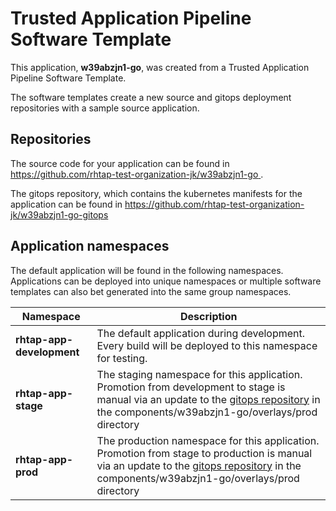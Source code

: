 # Trusted Application Pipeline Software Template

This application, **w39abzjn1-go**, was created from a Trusted Application Pipeline Software Template.

The software templates create a new source and gitops deployment repositories with a sample source application. 

## Repositories

The source code for your application can be found in [https://github.com/rhtap-test-organization-jk/w39abzjn1-go ](https://github.com/rhtap-test-organization-jk/w39abzjn1-go ).
 
The gitops repository, which contains the kubernetes manifests for the application can be found in 
[https://github.com/rhtap-test-organization-jk/w39abzjn1-go-gitops ](https://github.com/rhtap-test-organization-jk/w39abzjn1-go-gitops ) 

## Application namespaces 

The default application will be found in the following namespaces. Applications can be deployed into unique namespaces or multiple software templates can also bet generated into the same group namespaces.  

|  Namespace   |  Description   |  
| -------- | -------- |   
| **rhtap-app-development** | The default application during development. Every build will be deployed to this namespace for testing. | 
| **rhtap-app-stage** | The staging namespace for this application. Promotion from development to stage is manual via an update to the [gitops repository](https://github.com/rhtap-test-organization-jk/w39abzjn1-go-gitops ) in the components/w39abzjn1-go/overlays/prod directory |  
| **rhtap-app-prod** | The production namespace for this application. Promotion from stage to production is manual via an update to the [gitops repository](https://github.com/rhtap-test-organization-jk/w39abzjn1-go-gitops ) in the components/w39abzjn1-go/overlays/prod directory | 